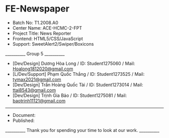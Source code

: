 # FE-Newspaper
- Batch No: T1.2008.A0
- Center Name: ACE-HCMC-2-FPT
- Project Title: News Reporter
- Frontend: HTML5/CSS/JavaScript
- Support: SweetAlert2/Swiper/Boxicons

__________ Group 5 __________

- [Dev/Design] Dương Hòa Long / ID: Student1275060 / Mail: Hoalong1812020@gmail.com
- [L/Dev/Support] Phạm Quốc Thắng / ID: Student1273525 / Mail: tymax2021@gmail.com
- [Dev/Design] Trần Hoàng Quốc Tài / ID: Student1273014 / Mail: ttai8543@gmail.com
- [Dev/Design] Trịnh Gia Bảo / ID: Student1275081 / Mail: baotrinh11121@gmail.com

_____________________________

- Document:
- Published:

__________ Thank you for spending your time to look at our work. __________
